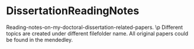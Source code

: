 # DissertationReadingNotes
Reading-notes-on-my-doctoral-dissertation-related-papers.
\p Different topics are created under different filefolder name. All original papers could be found in the mendedley.
